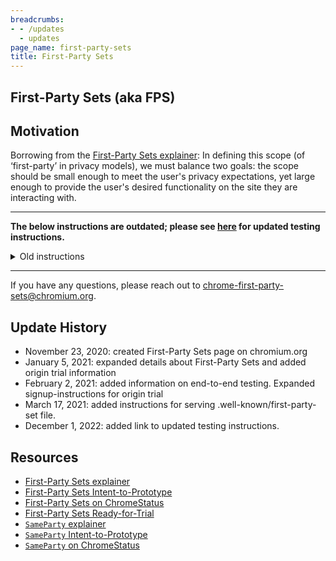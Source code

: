 ```yaml
---
breadcrumbs:
- - /updates
  - updates
page_name: first-party-sets
title: First-Party Sets
---
```


## First-Party Sets (aka FPS)

## Motivation

Borrowing from the [First-Party Sets explainer](https://github.com/WICG/first-party-sets): In defining this scope (of ‘first-party’ in privacy models), we must balance two goals: the scope should be small enough to meet the user's privacy expectations, yet large enough to provide the user's desired functionality on the site they are interacting with.

----
**The below instructions are outdated; please see [here](https://developer.chrome.com/blog/first-party-sets-testing-instructions/) for updated testing instructions.**

<details>
<summary>Old instructions</summary
## End-to-End Testing

These instructions describe how a web developer can perform end-to-end testing of their sites in Chromium, while forcing Chromium to treat those sites as members of a First-Party Set, without needing to publicly establish a First-Party Set in Chromium's distribution list.

Note: these instructions will only work with a Chromium instance M89 or above.

1. Navigate to chrome://flags/#use-first-party-set.
1. Enable the First-Party Set flag. For the flag value, enter a comma-separated list of domains. (Note that all domains must be HTTPS.) E.g.: `https://fps-owner.example,https://fps-member1.example,https://fps-member2.example`. This flag can also be enabled by appending e.g. `--use-first-party-set="https://fps-owner.example,https://fps-member1.example,https://fps-member2.example"` to Chromium's command-line.
1. \[Optional\]: Navigate to chrome://flags/#sameparty-cookies-considered-first-party, and enable the flag. This flag changes the behavior of the "block third-party cookies" setting, such that `SameParty` cookies are not blocked. (Available in Chromium M93 and later.) This flag can also be enabled by appending `--sameparty-cookies-considered-first-party` to Chromium's command-line.
1. Restart Chromium by clicking the "Relaunch" button in the bottom-right corner, or by navigating to chrome://restart.
1. Perform end-to-end testing of the domains that were used in step 2. These sites will now have access to their `SameParty` cookies in same-party contexts.
1. When ready to revert to "standard" behavior, navigate to chrome://flags, disable the flags that you enabled in previous steps, and restart Chromium.

## Origin Trial

First-Party Sets will begin an origin trial in M89.

The goals of the origin trial are to:

* Test FPS functionality within a limited prototype, including the `SameParty` attribute
* Build awareness/interest in the FPS feature.
* Receive set membership requests and determine if FPS policy needs to be adjusted in order to meet privacy norms.
* Determine if FPS functionality meets needs of common-owned, separate-domain entities (during or post-OT)
* Test FPS UI options for user visibility and usefulness

## Origin Trial Policy

In order to apply a structured approach to examining user understanding of FPS relationships, the following policy constraints will apply to the First-Party Sets origin trial:

* First-Party Sets during OT will be limited to five registrable domains (plus any TLD variants of those five). This allows for viable testing of FPS functionality, and a small set size to initially gauge user understanding of the feature.
* An individual domain may only be included in a single Set.
* First-Party Sets during OT will only be available to common-owned, common-controlled domains. Common ownership and control has been proposed to aid in user understanding of FPS relationships.
* First-Party Set requests during OT will specify the location of the privacy policy or privacy policies of their proposed set members, and will list any differences in those policies.

## Origin Trial Functionality

The FPS origin trial will be “cosmetic” in that it will not change data sharing capabilities for FPS member domains; therefore, UX treatments will not be required for initial OT. In addition, when the user has third-party cookie blocking enabled, Chrome's normal functionality will persist and cookies will not be shared in cross-domain contexts - even if the domains are part of the First-Party Set OT.

In parallel with the origin trial, we will be conducting user research to better understand user expectations with respect to First-Party Sets. It is expected that this will allow testing of browser user interface options to make First-Party Sets discoverable and transparent for users.

## Joining the Origin Trial

If you are interested in participating in the [origin trial](https://github.com/GoogleChrome/OriginTrials/blob/gh-pages/developer-guide.md) for First-Party Sets and `SameParty`, please follow the below instructions:

1. Identify the members and owner of your organization's First-Party Set.
1. Identify which of your site(s)'s cookies could benefit from having the `SameParty` attribute set. Modify your site(s) to begin setting the `SameParty` attribute on the appropriate cookies. (Note that this attribute will be ignored by user agents that have not implemented the `SameParty` attribute; plan accordingly, using the SameSite attribute to specify a fallback policy.)
1. Modify your site(s) to collect appropriate metrics, for you to determine whether the origin trial is a success. E.g., record the contexts in which the `SameParty` cookies get set and sent, and compare the metrics to what you had expected.
1. Modify each of your sites to serve &lt;site&gt;/.well-known/first-party-set. These files will be used at registration-time to verify opt-in on each site.
    * &lt;owner site&gt;/.well-known/first-party-set should be a JSON file whose content is an object listing the owner and the members. E.g., `{owner: "https://fps-owner.example", members: ["https://fps-member1.example", "https://fps-member2.example"]}`.
    * &lt;member site&gt;/.well-known/first-party-set should be a JSON file whose content is an object listing the owner. E.g., `{owner: "https://fps-owner.example"}`.
    * This is similar to the .well-known machinery described in the First-Party Sets explainer, but does not include assertions or versioning.
1. Follow the standard origin trial signup process for the experiment here: https://developers.chrome.com/origintrials/#/trials/active.
    * You only need to register a single domain - the "owner domain" of the set.
    * We will use origin trial registrations for feedback and followup as needed (e.g. if performance issues or other unintended consequences arise during the experiment, we may end the experiment and notify participants). We will also use registrations to communicate what percentage of Chrome users will have the origin trial active; this will be important for interpreting your metrics.
    * After signup, you will see origin trial tokens on the registration page, but they do not need to be deployed to your site. The tokens will have no effect on the enabling of the FPS functionality.
    * In case you are already familiar with origin trials, we will not be using the standard origin-trial meta tag and Origin-Trial HTTP header.
1. Submit your proposed set by creating a bug using [this bug template](https://bugs.chromium.org/p/chromium/issues/entry?template=Defect+report+from+user&summary=%5BFormation%5D%2F%5BDissolution%5D+of+First-Party+Set+membership+in+Origin+Trial&comment=The+purpose+of+this+template+is+to+request+the+formation%2C+or+dissolution%2C+of+a+First-Party+Set.+For+more+details+about+First-Party+Sets%2C+please+see+the+explainer%3A+https%3A%2F%2Fgithub.com%2Fprivacycg%2Ffirst-party-sets%0A%0APlease+fill+in+the+following+items+below+and+your+request+will+be+publicly+visible+and+reviewed+by+the+Chrome+team.+Any+follow-up+questions+will+be+added+to+this+bug.+Once+all+details+are+confirmed+as+adhering+to+the+requirements+for+this+Origin+Trial%2C+your+First-Party+Set+will+be+included+in+a+component+list+of+Chrome.%0A%0A1%29+Webmaster+contact%28s%29+of+domains+in+set%2C+if+different+from+the+user+filing+this+bug%3A%0A+-+%5Bemail+address%5D%0A%0A2a%29+Please+list+the+registrable+domains+%28see+https%3A%2F%2Fpublicsuffix.org%2F+for+definition+of+registrable+domain%29+that+you+would+like+to+be+in+the+First-Party+Set%2C+with+all+desired+TLD+variants.+The+first+listed+domain+should+be+the+%E2%80%9Cowner%E2%80%9D+domain+of+the+set.+Note%3A+For+the+Origin+Trial%2C+we+will+be+using+a+limit+of+5+registrable+domains+%28not+including+ccTLD+variants%29.%0A%5Bowner.example%5D%0A%5Bowner.test%5D%0A%5Bbrand.example%5D%0A%5Bbrand.test%5D%0A%5Bcobrand.example%5D%0A%5Bcobrand.test%5D+...%0A%0A2b%29+%5BOptional%5D+Our+initial+origin+trial+is+limited+to+5+registrable+domains.+If+you+are+interested+in+your+set+containing+additional+domains+beyond+the+5+you+have+listed+above+in+%282a%29%2C+please+feel+free+to+list+them+here%3A%0A%0A%0A3%29+Please+confirm+that+the+domains+listed+above+have+the+same+common+owner+and+controller.+Optional%3A+you+may+add+additional+detail+here+to+help+in+the+verification+of+this.%0A-+%5BYes%2FNo%5D%0A-+%5BOptional+detail%5D+%0A%0A4%29+Please+list+the+URL+of+the+Privacy+Policies+for+each+domain.+If+there+are+known+differences+between+the+privacy+policies%2C+please+summarize+those+differences+as+well.%0A+-+%5BURL%5D+%0A+-+%5BURL%5D++%0A-+%5BSummary+of+differences+in+privacy+policies%5D%0A%0A5%29+Have+you+hosted+%60.well-known%2Ffirst-party-set%60+files+on+all+domains+as+described+in+the+instructions%3F&components=Internals%3ENetwork%3EFirst-Party-Sets&status=Assigned&owner=chrome-first-party-sets%40chromium.org&labels=allpublic,Type-Bug,Pri-2).
    * Bugs (and any resulting comments/questions) will be publicly visible once submitted.
    * Note that for the origin trial, we are not using the Sec-First-Party-Set machinery. Creating the above bug and serving .well-known/first-party-set files are the only steps necessary for declaring your First-Party Set.
1. After the above bug is marked "Fixed", monitor key metrics to ensure no unexpected breakage occurs on your site(s) during the duration of the trial.

</details>

---

If you have any questions, please reach out to chrome-first-party-sets@chromium.org.

## Update History
* November 23, 2020: created First-Party Sets page on chromium.org
* January 5, 2021: expanded details about First-Party Sets and added origin trial information
* February 2, 2021: added information on end-to-end testing. Expanded signup-instructions for origin trial
* March 17, 2021: added instructions for serving .well-known/first-party-set file.
* December 1, 2022: added link to updated testing instructions.

## Resources
* [First-Party Sets explainer](https://github.com/privacycg/first-party-sets)
* [First-Party Sets Intent-to-Prototype](https://groups.google.com/a/chromium.org/g/blink-dev/c/0EMGi-xbI-8/m/d_UxAJeiBwAJ)
* [First-Party Sets on ChromeStatus](https://chromestatus.com/feature/5640066519007232)
* [First-Party Sets Ready-for-Trial](https://groups.google.com/u/1/a/chromium.org/g/blink-dev/c/-_kPNC3tF2s)
* [`SameParty` explainer](https://github.com/cfredric/sameparty)
* [`SameParty` Intent-to-Prototype](https://groups.google.com/u/1/a/chromium.org/g/blink-dev/c/-unZxHbw8Pc)
* [`SameParty` on ChromeStatus](https://chromestatus.com/feature/5280634094223360)
